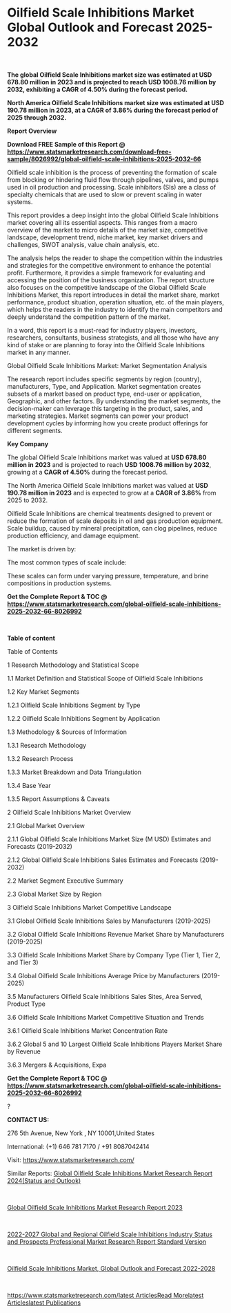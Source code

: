 <h1>Oilfield Scale Inhibitions Market Global Outlook and Forecast 2025-2032</h1><br/><p><strong>The global Oilfield Scale Inhibitions market size was estimated at USD 678.80 million in 2023 and is projected to reach USD 1008.76 million by 2032, exhibiting a <strong>CAGR</strong> of 4.50% during the forecast period.</strong></p>
 
 
 
 <p><strong>North America Oilfield Scale Inhibitions market size was estimated at USD 190.78 million in 2023, at a <strong>CAGR</strong> of 3.86% during the forecast period of 2025 through 2032.</strong></p>
 
 
 
 <p><strong>Report Overview</strong></p>
 
 
 
 <p><strong>Download FREE Sample of this Report @ <a href="https://www.statsmarketresearch.com/download-free-sample/8026992/global-oilfield-scale-inhibitions-2025-2032-66">https://www.statsmarketresearch.com/download-free-sample/8026992/global-oilfield-scale-inhibitions-2025-2032-66</a></strong></p>
 
 
 
 <p>Oilfield scale inhibition is the process of preventing the formation of scale from blocking or hindering fluid flow through pipelines, valves, and pumps used in oil production and processing. Scale inhibitors (SIs) are a class of specialty chemicals that are used to slow or prevent scaling in water systems.</p>
 
 
 
 <p>This report provides a deep insight into the global Oilfield Scale Inhibitions market covering all its essential aspects. This ranges from a macro overview of the market to micro details of the market size, competitive landscape, development trend, niche market, key market drivers and challenges, SWOT analysis, value chain analysis, etc.</p>
 
 
 
 <p>The analysis helps the reader to shape the competition within the industries and strategies for the competitive environment to enhance the potential profit. Furthermore, it provides a simple framework for evaluating and accessing the position of the business organization. The report structure also focuses on the competitive landscape of the Global Oilfield Scale Inhibitions Market, this report introduces in detail the market share, market performance, product situation, operation situation, etc. of the main players, which helps the readers in the industry to identify the main competitors and deeply understand the competition pattern of the market.</p>
 
 
 
 <p>In a word, this report is a must-read for industry players, investors, researchers, consultants, business strategists, and all those who have any kind of stake or are planning to foray into the Oilfield Scale Inhibitions market in any manner.</p>
 
 
 
 <p>Global Oilfield Scale Inhibitions Market: Market Segmentation Analysis</p>
 
 
 
 <p>The research report includes specific segments by region (country), manufacturers, Type, and Application. Market segmentation creates subsets of a market based on product type, end-user or application, Geographic, and other factors. By understanding the market segments, the decision-maker can leverage this targeting in the product, sales, and marketing strategies. Market segments can power your product development cycles by informing how you create product offerings for different segments.</p>
 
 
 
 <p><strong>Key Company</strong></p>
 
 
 
 <p>The global Oilfield Scale Inhibitions market was valued at <strong>USD 678.80 million in 2023</strong> and is projected to reach <strong>USD 1008.76 million by 2032</strong>, growing at a <strong><strong>CAGR</strong> of 4.50%</strong> during the forecast period.</p>
 
 
 
 <p>The North America Oilfield Scale Inhibitions market was valued at <strong>USD 190.78 million in 2023</strong> and is expected to grow at a <strong><strong>CAGR</strong> of 3.86%</strong> from 2025 to 2032.</p>
 
 
 
 <p>Oilfield Scale Inhibitions are chemical treatments designed to prevent or reduce the formation of scale deposits in oil and gas production equipment. Scale buildup, caused by mineral precipitation, can clog pipelines, reduce production efficiency, and damage equipment.</p>
 
 
 
 <p>The market is driven by:</p>
 
 
 
 <p>The most common types of scale include:</p>
 
 
 
 <p>These scales can form under varying pressure, temperature, and brine compositions in production systems.</p>
 
 
 
 <div><b>Get the Complete Report & TOC @ <a href="https://www.statsmarketresearch.com/global-oilfield-scale-inhibitions-2025-2032-66-8026992">https://www.statsmarketresearch.com/global-oilfield-scale-inhibitions-2025-2032-66-8026992</a></b></div>
 
 
 
 <p><br />
 
 <b>Table of content</b></p>
 
 
 
 <p>Table of Contents<br />
 
 1 Research Methodology and Statistical Scope<br />
 
 1.1 Market Definition and Statistical Scope of Oilfield Scale Inhibitions<br />
 
 1.2 Key Market Segments<br />
 
 1.2.1 Oilfield Scale Inhibitions Segment by Type<br />
 
 1.2.2 Oilfield Scale Inhibitions Segment by Application<br />
 
 1.3 Methodology & Sources of Information<br />
 
 1.3.1 Research Methodology<br />
 
 1.3.2 Research Process<br />
 
 1.3.3 Market Breakdown and Data Triangulation<br />
 
 1.3.4 Base Year<br />
 
 1.3.5 Report Assumptions & Caveats<br />
 
 2 Oilfield Scale Inhibitions Market Overview<br />
 
 2.1 Global Market Overview<br />
 
 2.1.1 Global Oilfield Scale Inhibitions Market Size (M USD) Estimates and Forecasts (2019-2032)<br />
 
 2.1.2 Global Oilfield Scale Inhibitions Sales Estimates and Forecasts (2019-2032)<br />
 
 2.2 Market Segment Executive Summary<br />
 
 2.3 Global Market Size by Region<br />
 
 3 Oilfield Scale Inhibitions Market Competitive Landscape<br />
 
 3.1 Global Oilfield Scale Inhibitions Sales by Manufacturers (2019-2025)<br />
 
 3.2 Global Oilfield Scale Inhibitions Revenue Market Share by Manufacturers (2019-2025)<br />
 
 3.3 Oilfield Scale Inhibitions Market Share by Company Type (Tier 1, Tier 2, and Tier 3)<br />
 
 3.4 Global Oilfield Scale Inhibitions Average Price by Manufacturers (2019-2025)<br />
 
 3.5 Manufacturers Oilfield Scale Inhibitions Sales Sites, Area Served, Product Type<br />
 
 3.6 Oilfield Scale Inhibitions Market Competitive Situation and Trends<br />
 
 3.6.1 Oilfield Scale Inhibitions Market Concentration Rate<br />
 
 3.6.2 Global 5 and 10 Largest Oilfield Scale Inhibitions Players Market Share by Revenue<br />
 
 3.6.3 Mergers & Acquisitions, Expa</p>
 
 
 
 <div><b>Get the Complete Report & TOC @ <a href="https://www.statsmarketresearch.com/global-oilfield-scale-inhibitions-2025-2032-66-8026992">https://www.statsmarketresearch.com/global-oilfield-scale-inhibitions-2025-2032-66-8026992</a></b></div>
 
 
 
 <p>? </p>
 
 
 
 <p><b>CONTACT US:</b><br />
 
 276 5th Avenue, New York , NY 10001,United States<br />
 
 International: (+1) 646 781 7170 / +91 8087042414<br />
 
 Visit: <a href="https://www.statsmarketresearch.com/">https://www.statsmarketresearch.com/</a><br />
 
 Similar Reports: <a href="https://www.statsmarketresearch.com/global-oilfield-scale-inhibitions-2025-2032-66-8026992">Global Oilfield Scale Inhibitions Market Research Report 2024(Status and Outlook)</a><br />
 
 <br />
 
 <a href="https://www.statsmarketresearch.com/global-oilfield-scale-inhibitions-2025-2032-66-8026992">Global Oilfield Scale Inhibitions Market Research Report 2023</a><br />
 
 <br />
 
 <a href="https://www.statsmarketresearch.com/global-oilfield-scale-inhibitions-2025-2032-66-8026992">2022-2027 Global and Regional Oilfield Scale Inhibitions Industry Status and Prospects Professional Market Research Report Standard Version</a><br />
 
 <br />
 
 <a href="https://www.statsmarketresearch.com/global-oilfield-scale-inhibitions-2025-2032-66-8026992">Oilfield Scale Inhibitions Market, Global Outlook and Forecast 2022-2028</a><br />
 
 <br />
 
 <a href="https://gyeongbokgung.com">https://www.statsmarketresearch.com/</a><a href="https://hallyeomaritime.com">latest Articles</a><a href="https://jingwansa.com">Read More</a><a href="https://nguoiviet.jp/">latest Articles</a><a href="https://www.intelmarketresearch.com/">latest Publications</a></p>